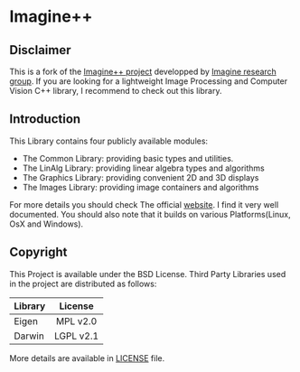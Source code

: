 # Imagine++

## Disclaimer
This is a fork of the [Imagine++ project](http://imagine.enpc.fr/~monasse/Imagine++) developped by [Imagine research group](http://imagine.enpc.fr).
If you are looking for a lightweight Image Processing and Computer Vision C++ library, I recommend to check out this library.

## Introduction
This Library contains four publicly available modules:

* The Common Library: providing basic types and utilities.
* The LinAlg Library: providing linear algebra types and algorithms
* The Graphics Library: providing convenient 2D and 3D displays
* The Images Library: providing image containers and algorithms

For more details you should check The official [website](http://imagine.enpc.fr/~monasse/Imagine++/index.html). I find it very well documented. You should also note that it builds on various Platforms(Linux, OsX and Windows).

## Copyright
This Project is available under the BSD License. Third Party Libraries used in the project are distributed as follows:

| Library              | License       |
| -------------------- |:-------------:|
| Eigen                | MPL v2.0 |
| Darwin               |LGPL v2.1 |

More details are available in [LICENSE](https://github.com/Ethiy/imagine-pp/blob/master/LICENSE) file.
